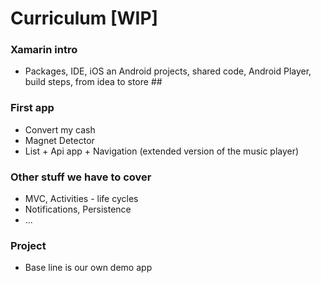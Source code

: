 # Curriculum [WIP]
    
### Xamarin intro
* Packages, IDE, iOS an Android projects, shared code, Android Player, build steps, from idea to store   ##

### First app
* Convert my cash
* Magnet Detector
* List + Api app + Navigation (extended version of the music player)
    
### Other stuff we have to cover
* MVC, Activities - life cycles
* Notifications, Persistence 
* ...

### Project
* Base line is our own demo app
